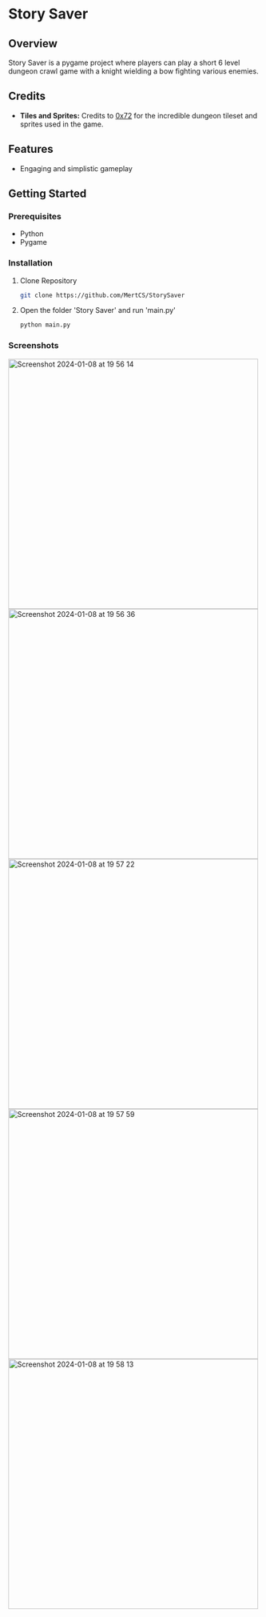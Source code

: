 # Story Saver

## Overview

Story Saver is a pygame project where players can play a short 6 level dungeon crawl game with a knight wielding a bow fighting various enemies.

## Credits

- **Tiles and Sprites:** Credits to [0x72](https://0x72.itch.io/dungeontileset-ii) for the incredible dungeon tileset and sprites used in the game.

## Features

- Engaging and simplistic gameplay

## Getting Started

### Prerequisites

- Python
- Pygame

### Installation

1. Clone Repository
   ```bash
   git clone https://github.com/MertCS/StorySaver

2. Open the folder 'Story Saver' and run 'main.py'
   ```bash
   python main.py

### Screenshots
<img width="500" alt="Screenshot 2024-01-08 at 19 56 14" src="https://github.com/MertCS/StorySaver/assets/91367755/d3a0dd70-de65-4d7b-beef-491f5b3908f4">
<img width="500" alt="Screenshot 2024-01-08 at 19 56 36" src="https://github.com/MertCS/StorySaver/assets/91367755/1ebbe73e-36c8-4521-8d5d-9ec89508613d">
<img width="500" alt="Screenshot 2024-01-08 at 19 57 22" src="https://github.com/MertCS/StorySaver/assets/91367755/c4e6bead-6a51-418a-9b10-072d7d6ae7a3">
<img width="500ß" alt="Screenshot 2024-01-08 at 19 57 59" src="https://github.com/MertCS/StorySaver/assets/91367755/18603165-5e79-4ebf-93d5-cd3ac7dfdbf6">
<img width="500" alt="Screenshot 2024-01-08 at 19 58 13" src="https://github.com/MertCS/StorySaver/assets/91367755/c0c8e4bb-321c-4ec6-87d9-2e9c331fca4a">




